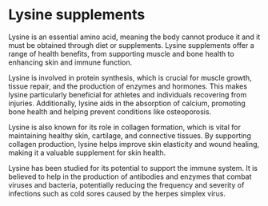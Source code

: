 <!--
source: gpt-40
tags: supplements
-->

# Lysine supplements

Lysine is an essential amino acid, meaning the body cannot produce it and it must be obtained through diet or supplements. Lysine supplements offer a range of health benefits, from supporting muscle and bone health to enhancing skin and immune function. 

Lysine is involved in protein synthesis, which is crucial for muscle growth, tissue repair, and the production of enzymes and hormones. This makes lysine particularly beneficial for athletes and individuals recovering from injuries. Additionally, lysine aids in the absorption of calcium, promoting bone health and helping prevent conditions like osteoporosis.

Lysine is also known for its role in collagen formation, which is vital for maintaining healthy skin, cartilage, and connective tissues. By supporting collagen production, lysine helps improve skin elasticity and wound healing, making it a valuable supplement for skin health.

Lysine has been studied for its potential to support the immune system. It is believed to help in the production of antibodies and enzymes that combat viruses and bacteria, potentially reducing the frequency and severity of infections such as cold sores caused by the herpes simplex virus.
